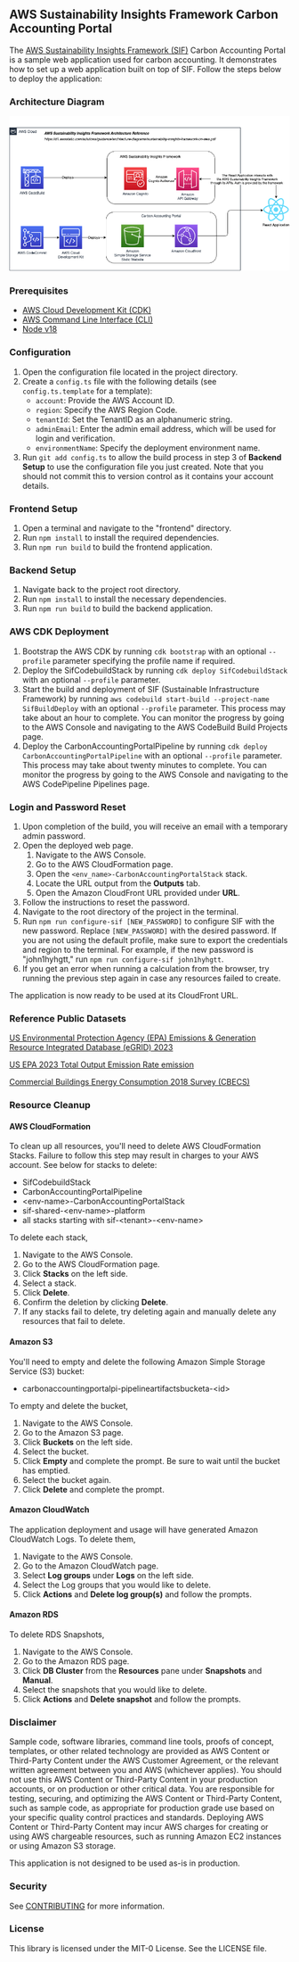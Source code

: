 ## AWS Sustainability Insights Framework Carbon Accounting Portal

The [AWS Sustainability Insights Framework (SIF)](https://github.com/aws-solutions-library-samples/guidance-for-aws-sustainability-insights-framework) Carbon Accounting Portal is a sample web application used for carbon accounting. It demonstrates how to set up a web application built on top of SIF. Follow the steps below to deploy the application:

### Architecture Diagram
![Architecture Diagram](arch_diagram.png)

### Prerequisites
- [AWS Cloud Development Kit (CDK)](https://docs.aws.amazon.com/cdk/v2/guide/getting_started.html#getting_started_install)
- [AWS Command Line Interface (CLI)](https://docs.aws.amazon.com/cli/latest/userguide/cli-chap-getting-started.html)
- [Node v18](https://nodejs.dev/en/learn/introduction-to-nodejs/)

### Configuration

1. Open the configuration file located in the project directory.
2. Create a `config.ts` file with the following details (see `config.ts.template` for a template):
   - `account`: Provide the AWS Account ID.
   - `region`: Specify the AWS Region Code.
   - `tenantId`: Set the TenantID as an alphanumeric string.
   - `adminEmail`: Enter the admin email address, which will be used for login and verification.
   - `environmentName`: Specify the deployment environment name.
3. Run `git add config.ts` to allow the build process in step 3 of **Backend Setup** to use the configuration file you just created. Note that you should not commit this to version control as it contains your account details.

### Frontend Setup

1. Open a terminal and navigate to the "frontend" directory.
2. Run `npm install` to install the required dependencies.
3. Run `npm run build` to build the frontend application.

### Backend Setup

1. Navigate back to the project root directory.
2. Run `npm install` to install the necessary dependencies.
3. Run `npm run build` to build the backend application.

### AWS CDK Deployment

1. Bootstrap the AWS CDK by running `cdk bootstrap` with an optional `--profile` parameter specifying the profile name if required.
2. Deploy the SifCodebuildStack by running `cdk deploy SifCodebuildStack` with an optional `--profile` parameter.
3. Start the build and deployment of SIF (Sustainable Infrastructure Framework) by running `aws codebuild start-build --project-name SifBuildDeploy` with an optional `--profile` parameter. This process may take about an hour to complete. You can monitor the progress by going to the AWS Console and navigating to the AWS CodeBuild Build Projects page.
4. Deploy the CarbonAccountingPortalPipeline by running `cdk deploy CarbonAccountingPortalPipeline` with an optional `--profile` parameter. This process may take about twenty minutes to complete. You can monitor the progress by going to the AWS Console and navigating to the AWS CodePipeline Pipelines page.

### Login and Password Reset

1. Upon completion of the build, you will receive an email with a temporary admin password.
2. Open the deployed web page.
   1. Navigate to the AWS Console.
   2. Go to the AWS CloudFormation page.
   3. Open the `<env_name>-CarbonAccountingPortalStack` stack.
   4. Locate the URL output from the **Outputs** tab.
   5. Open the Amazon CloudFront URL provided under **URL**. 
3. Follow the instructions to reset the password.
4. Navigate to the root directory of the project in the terminal.
5. Run `npm run configure-sif [NEW_PASSWORD]` to configure SIF with the new password. Replace `[NEW_PASSWORD]` with the desired password. If you are not using the default profile, make sure to export the credentials and region to the terminal.
   For example, if the new password is "john1hyhgtt," run `npm run configure-sif john1hyhgtt`.
6. If you get an error when running a calculation from the browser, try running the previous step again in case any resources failed to create.

The application is now ready to be used at its CloudFront URL.

### Reference Public Datasets
[US Environmental Protection Agency (EPA) Emissions & Generation Resource Integrated Database (eGRID) 2023](https://www.epa.gov/egrid/ "EPA Egrid")

[US EPA 2023 Total Output Emission Rate emission](https://www.epa.gov/egrid/data-explorer/ "EPA Egrid")

[Commercial Buildings Energy Consumption 2018 Survey (CBECS)](https://www.eia.gov/consumption/commercial/data/2018/ "CBECS")

### Resource Cleanup
#### AWS CloudFormation
To clean up all resources, you'll need to delete AWS CloudFormation Stacks. Failure to follow this step may result in charges to your AWS account. See below for stacks to delete:

- SifCodebuildStack
- CarbonAccountingPortalPipeline
- \<env-name\>-CarbonAccountingPortalStack
- sif-shared-\<env-name\>-platform
- all stacks starting with sif-\<tenant\>-\<env-name\>

To delete each stack,
1. Navigate to the AWS Console.
2. Go to the AWS CloudFormation page.
3. Click **Stacks** on the left side.
4. Select a stack.
5. Click **Delete**.
6. Confirm the deletion by clicking **Delete**.
7. If any stacks fail to delete, try deleting again and manually delete any resources that fail to delete.

#### Amazon S3
You'll need to empty and delete the following Amazon Simple Storage Service (S3) bucket:

-  carbonaccountingportalpi-pipelineartifactsbucketa-\<id\>

To empty and delete the bucket,
1. Navigate to the AWS Console.
2. Go to the Amazon S3 page.
3. Click **Buckets** on the left side.
4. Select the bucket.
5. Click **Empty** and complete the prompt. Be sure to wait until the bucket has emptied.
6. Select the bucket again.
7. Click **Delete** and complete the prompt.

#### Amazon CloudWatch
The application deployment and usage will have generated Amazon CloudWatch Logs. To delete them,
1. Navigate to the AWS Console.
2. Go to the Amazon CloudWatch page.
3. Select **Log groups** under **Logs** on the left side.
4. Select the Log groups that you would like to delete.
5. Click **Actions** and **Delete log group(s)** and follow the prompts. 

#### Amazon RDS
To delete RDS Snapshots,
1. Navigate to the AWS Console.
2. Go to the Amazon RDS page.
3. Click **DB Cluster** from the **Resources** pane under **Snapshots** and **Manual**.
4. Select the snapshots that you would like to delete.
5. Click **Actions** and **Delete snapshot** and follow the prompts.

### Disclaimer
Sample code, software libraries, command line tools, proofs of concept, templates, or other related technology are provided as AWS Content or Third-Party Content under the AWS Customer Agreement, or the relevant written agreement between you and AWS (whichever applies). You should not use this AWS Content or Third-Party Content in your production accounts, or on production or other critical data. You are responsible for testing, securing, and optimizing the AWS Content or Third-Party Content, such as sample code, as appropriate for production grade use based on your specific quality control practices and standards. Deploying AWS Content or Third-Party Content may incur AWS charges for creating or using AWS chargeable resources, such as running Amazon EC2 instances or using Amazon S3 storage.

This application is not designed to be used as-is in production.

### Security

See [CONTRIBUTING](CONTRIBUTING.md#security-issue-notifications) for more information.

### License

This library is licensed under the MIT-0 License. See the LICENSE file.
